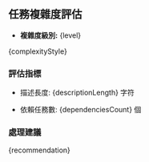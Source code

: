 ## 任務複雜度評估

- **複雜度級別:** {level}

{complexityStyle}

### 評估指標

- 描述長度: {descriptionLength} 字符

- 依賴任務數: {dependenciesCount} 個

### 處理建議

{recommendation}
